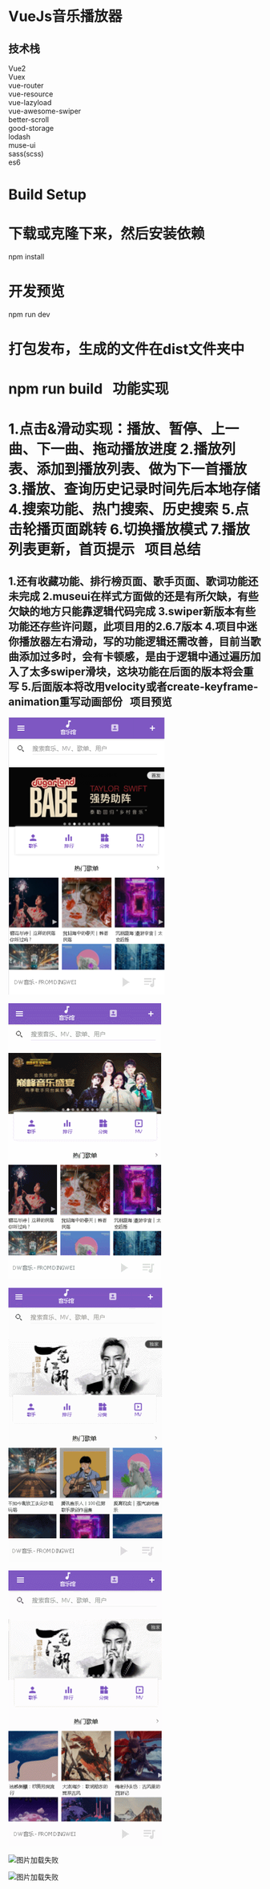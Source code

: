 VueJs音乐播放器
=======

技术栈
-------
Vue2<br>
Vuex<br>
vue-router<br>
vue-resource<br>
vue-lazyload<br>
vue-awesome-swiper<br>
better-scroll<br>
good-storage<br>
lodash<br>
muse-ui<br>
sass(scss)<br>
es6<br>

Build Setup
=======
# 下载或克隆下来，然后安装依赖
npm install

# 开发预览
npm run dev

# 打包发布，生成的文件在dist文件夹中
npm run build
 
功能实现
=======
1.点击&滑动实现：播放、暂停、上一曲、下一曲、拖动播放进度
2.播放列表、添加到播放列表、做为下一首播放
3.播放、查询历史记录时间先后本地存储
4.搜索功能、热门搜索、历史搜索
5.点击轮播页面跳转
6.切换播放模式
7.播放列表更新，首页提示
 
项目总结
=======
1.还有收藏功能、排行榜页面、歌手页面、歌词功能还未完成
2.museui在样式方面做的还是有所欠缺，有些欠缺的地方只能靠逻辑代码完成
3.swiper新版本有些功能还存些许问题，此项目用的2.6.7版本
4.项目中迷你播放器左右滑动，写的功能逻辑还需改善，目前当歌曲添加过多时，会有卡顿感，是由于逻辑中通过遍历加入了太多swiper滑块，这块功能在后面的版本将会重写
5.后面版本将改用velocity或者create-keyframe-animation重写动画部份
 
项目预览
-------
![图片加载失败](https://github.com/dyweejackee/vue-qq-music/raw/master/Screenshots/face.png)

![图片加载失败](https://github.com/dyweejackee/vue-qq-music/raw/master/Screenshots/GIF.gif)

![图片加载失败](https://github.com/dyweejackee/vue-qq-music/raw/master/Screenshots/GIF2.gif)

![图片加载失败](https://github.com/dyweejackee/vue-qq-music/raw/master/Screenshots/GIF3.gif)

![图片加载失败](https://github.com/dyweejackee/vue-qq-music/raw/master/Screenshots/GIF4.gif)

![图片加载失败](https://github.com/dyweejackee/vue-qq-music/raw/master/Screenshots/GIF5.gif)
